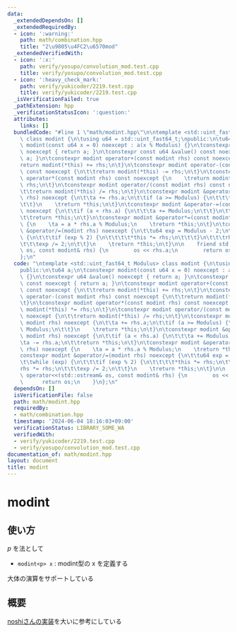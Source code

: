 ```yaml
---
data:
  _extendedDependsOn: []
  _extendedRequiredBy:
  - icon: ':warning:'
    path: math/combination.hpp
    title: "2\u9805\u4FC2\u6570mod"
  _extendedVerifiedWith:
  - icon: ':x:'
    path: verify/yosupo/convolution_mod.test.cpp
    title: verify/yosupo/convolution_mod.test.cpp
  - icon: ':heavy_check_mark:'
    path: verify/yukicoder/2219.test.cpp
    title: verify/yukicoder/2219.test.cpp
  _isVerificationFailed: true
  _pathExtension: hpp
  _verificationStatusIcon: ':question:'
  attributes:
    links: []
  bundledCode: "#line 1 \"math/modint.hpp\"\n\ntemplate <std::uint_fast64_t Modulus>\
    \ class modint {\n\tusing u64 = std::uint_fast64_t;\npublic:\n\tu64 a;\n\tconstexpr\
    \ modint(const u64 x = 0) noexcept : a(x % Modulus) {}\n\tconstexpr u64 &value()\
    \ noexcept { return a; }\n\tconstexpr const u64 &value() const noexcept { return\
    \ a; }\n\tconstexpr modint operator+(const modint rhs) const noexcept {\n\t\t\
    return modint(*this) += rhs;\n\t}\n\tconstexpr modint operator-(const modint rhs)\
    \ const noexcept {\n\t\treturn modint(*this) -= rhs;\n\t}\n\tconstexpr modint\
    \ operator*(const modint rhs) const noexcept {\n    \treturn modint(*this) *=\
    \ rhs;\n\t}\n\tconstexpr modint operator/(const modint rhs) const noexcept {\n\
    \t\treturn modint(*this) /= rhs;\n\t}\n\tconstexpr modint &operator+=(const modint\
    \ rhs) noexcept {\n\t\ta += rhs.a;\n\t\tif (a >= Modulus) {\n\t\t\ta -= Modulus;\n\
    \t\t}\n    \treturn *this;\n\t}\n\tconstexpr modint &operator-=(const modint rhs)\
    \ noexcept {\n\t\tif (a < rhs.a) {\n\t\t\ta += Modulus;\n\t\t}\n\t\ta -= rhs.a;\n\
    \t\treturn *this;\n\t}\n\tconstexpr modint &operator*=(const modint rhs) noexcept\
    \ {\n    \ta = a * rhs.a % Modulus;\n    \treturn *this;\n\t}\n\tconstexpr modint\
    \ &operator/=(modint rhs) noexcept {\n\t\tu64 exp = Modulus - 2;\n\t\twhile (exp)\
    \ {\n\t\t\tif (exp % 2) {\n\t\t\t\t*this *= rhs;\n\t\t\t}\n\t\t\trhs *= rhs;\n\
    \t\t\texp /= 2;\n\t\t}\n    \treturn *this;\n\t}\n\n    friend std::ostream& operator<<(std::ostream&\
    \ os, const modint& rhs) {\n        os << rhs.a;\n        return os;\n    }\n\
    };\n"
  code: "\ntemplate <std::uint_fast64_t Modulus> class modint {\n\tusing u64 = std::uint_fast64_t;\n\
    public:\n\tu64 a;\n\tconstexpr modint(const u64 x = 0) noexcept : a(x % Modulus)\
    \ {}\n\tconstexpr u64 &value() noexcept { return a; }\n\tconstexpr const u64 &value()\
    \ const noexcept { return a; }\n\tconstexpr modint operator+(const modint rhs)\
    \ const noexcept {\n\t\treturn modint(*this) += rhs;\n\t}\n\tconstexpr modint\
    \ operator-(const modint rhs) const noexcept {\n\t\treturn modint(*this) -= rhs;\n\
    \t}\n\tconstexpr modint operator*(const modint rhs) const noexcept {\n    \treturn\
    \ modint(*this) *= rhs;\n\t}\n\tconstexpr modint operator/(const modint rhs) const\
    \ noexcept {\n\t\treturn modint(*this) /= rhs;\n\t}\n\tconstexpr modint &operator+=(const\
    \ modint rhs) noexcept {\n\t\ta += rhs.a;\n\t\tif (a >= Modulus) {\n\t\t\ta -=\
    \ Modulus;\n\t\t}\n    \treturn *this;\n\t}\n\tconstexpr modint &operator-=(const\
    \ modint rhs) noexcept {\n\t\tif (a < rhs.a) {\n\t\t\ta += Modulus;\n\t\t}\n\t\
    \ta -= rhs.a;\n\t\treturn *this;\n\t}\n\tconstexpr modint &operator*=(const modint\
    \ rhs) noexcept {\n    \ta = a * rhs.a % Modulus;\n    \treturn *this;\n\t}\n\t\
    constexpr modint &operator/=(modint rhs) noexcept {\n\t\tu64 exp = Modulus - 2;\n\
    \t\twhile (exp) {\n\t\t\tif (exp % 2) {\n\t\t\t\t*this *= rhs;\n\t\t\t}\n\t\t\t\
    rhs *= rhs;\n\t\t\texp /= 2;\n\t\t}\n    \treturn *this;\n\t}\n\n    friend std::ostream&\
    \ operator<<(std::ostream& os, const modint& rhs) {\n        os << rhs.a;\n  \
    \      return os;\n    }\n};\n"
  dependsOn: []
  isVerificationFile: false
  path: math/modint.hpp
  requiredBy:
  - math/combination.hpp
  timestamp: '2024-06-04 18:16:03+09:00'
  verificationStatus: LIBRARY_SOME_WA
  verifiedWith:
  - verify/yukicoder/2219.test.cpp
  - verify/yosupo/convolution_mod.test.cpp
documentation_of: math/modint.hpp
layout: document
title: modint
---
```


# modint

## 使い方

$p$ を法として

- ``modint<p> x`` : modint型の x を定義する

大体の演算をサポートしている

## 概要

[noshiさんの実装](https://noshi91.hatenablog.com/entry/2019/03/31/174006)を大いに参考にしている
